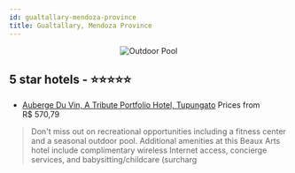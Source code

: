 ```yaml
---
id: gualtallary-mendoza-province
title: Gualtallary, Mendoza Province
---
```


<center><img src="https://i.travelapi.com/hotels/9000000/8740000/8731100/8731002/5a73ddb7_z.jpg" alt="Outdoor Pool" /></center>


##  5 star hotels - ⭐️⭐️⭐️⭐️⭐️

-    [Auberge Du Vin, A Tribute Portfolio Hotel, Tupungato](https://us.hurb.com/hotels/gualtallary/auberge-du-vin-a-tribute-portfolio-hotel-tupungato-JNP-JP112228?cmp=18055) Prices from R$ 570,79
   > Don't miss out on recreational opportunities including a fitness center and a seasonal outdoor pool. Additional amenities at this Beaux Arts hotel include complimentary wireless Internet access, concierge services, and babysitting/childcare (surcharg
